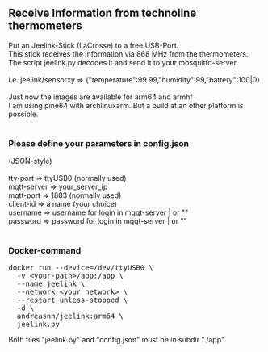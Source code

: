 <H2>Receive Information from technoline thermometers</H2>

Put an Jeelink-Stick (LaCrosse) to a free USB-Port.<BR>
This stick receives the information via 868 MHz from the thermometers.<BR>
The script jeelink.py decodes it and send it to your mosquitto-server.<BR>
<BR>
i.e. jeelink/sensorxy => {"temperature":99.99,"humidity":99,"battery":100|0}
<BR><BR>
Just now the images are available for arm64 and armhf<BR>
I am using pine64 with archlinuxarm. But a build at an other platform is possible.<BR>
<BR>
<H3>Please define your parameters in config.json</H3>
(JSON-style)<BR>
<BR>
tty-port  => ttyUSB0 (normally used)<BR>
mqtt-server => your_server_ip<BR>
mqtt-port => 1883 (normally used)<BR>
client-id => a name (your choice)<BR>
username => username for login in mqqt-server | or ""<BR>
password => password for login in mqqt-server | or ""<BR>
<BR>
<H3>Docker-command</H3>
<PRE>docker run --device=/dev/ttyUSB0 \
  -v &lt;your-path&gt;/app:/app \
  --name jeelink \
  --network &lt;your network&gt; \
  --restart unless-stopped \
  -d \
  andreasnn/jeelink:arm64 \
  jeelink.py
</PRE>
Both files "jeelink.py" and "config.json" must be in subdir "./app".
